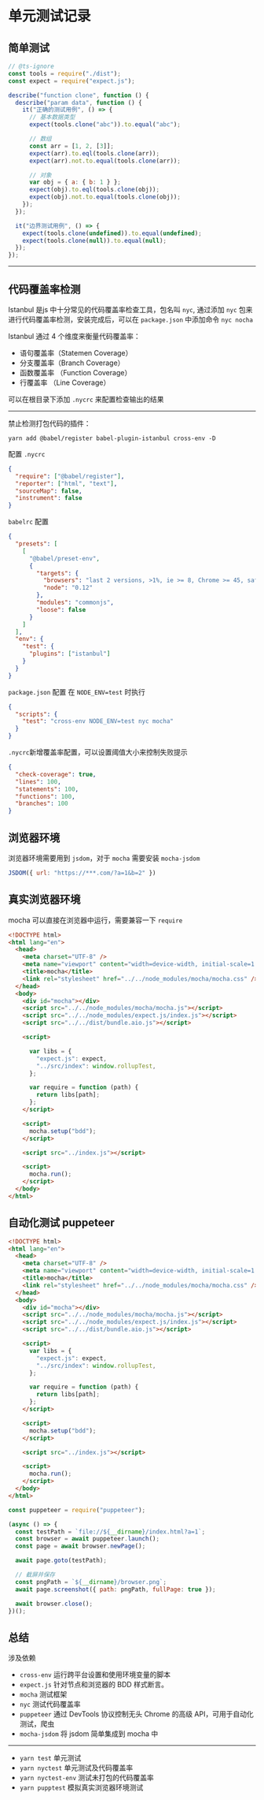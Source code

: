 # 单元测试记录

## 简单测试

```js
// @ts-ignore
const tools = require("./dist");
const expect = require("expect.js");

describe("function clone", function () {
  describe("param data", function () {
    it("正确的测试用例", () => {
      // 基本数据类型
      expect(tools.clone("abc")).to.equal("abc");

      // 数组
      const arr = [1, 2, [3]];
      expect(arr).to.eql(tools.clone(arr));
      expect(arr).not.to.equal(tools.clone(arr));

      // 对象
      var obj = { a: { b: 1 } };
      expect(obj).to.eql(tools.clone(obj));
      expect(obj).not.to.equal(tools.clone(obj));
    });
  });

  it("边界测试用例", () => {
    expect(tools.clone(undefined)).to.equal(undefined);
    expect(tools.clone(null)).to.equal(null);
  });
});
```

---

## 代码覆盖率检测

Istanbul 是js 中十分常见的代码覆盖率检查工具，包名叫 `nyc`, 通过添加 `nyc` 包来进行代码覆盖率检测，安装完成后，可以在 `package.json` 中添加命令 `nyc nocha`

Istanbul 通过 4 个维度来衡量代码覆盖率：

- 语句覆盖率（Statemen Coverage）
- 分支覆盖率（Branch Coverage）
- 函数覆盖率 （Function  Coverage）
- 行覆盖率 （Line Coverage）

可以在根目录下添加 `.nycrc` 来配置检查输出的结果

---

禁止检测打包代码的插件：

```shell
yarn add @babel/register babel-plugin-istanbul cross-env -D
```

配置 `.nycrc`

```json
{
  "require": ["@babel/register"],
  "reporter": ["html", "text"],
  "sourceMap": false,
  "instrument": false
}
```

`babelrc` 配置

```json
{
  "presets": [
    [
      "@babel/preset-env",
      {
        "targets": {
          "browsers": "last 2 versions, >1%, ie >= 8, Chrome >= 45, safari >= 10",
          "node": "0.12"
        },
        "modules": "commonjs",
        "loose": false
      }
    ]
  ],
  "env": {
    "test": {
      "plugins": ["istanbul"]
    }
  }
}
```

`package.json` 配置 在 `NODE_ENV=test` 时执行

```json
{
  "scripts": {
    "test": "cross-env NODE_ENV=test nyc mocha"
  }
}
```

`.nycrc`新增覆盖率配置，可以设置阈值大小来控制失败提示

```json
{
  "check-coverage": true,
  "lines": 100,
  "statements": 100,
  "functions": 100,
  "branches": 100
}
```

## 浏览器环境

浏览器环境需要用到 `jsdom`，对于 `mocha` 需要安装 `mocha-jsdom`

```js
JSDOM({ url: "https://***.com/?a=1&b=2" })
```

## 真实浏览器环境

mocha 可以直接在浏览器中运行，需要兼容一下 `require`

```html
<!DOCTYPE html>
<html lang="en">
  <head>
    <meta charset="UTF-8" />
    <meta name="viewport" content="width=device-width, initial-scale=1.0" />
    <title>mocha</title>
    <link rel="stylesheet" href="../../node_modules/mocha/mocha.css" />
  </head>
  <body>
    <div id="mocha"></div>
    <script src="../../node_modules/mocha/mocha.js"></script>
    <script src="../../node_modules/expect.js/index.js"></script>
    <script src="../../dist/bundle.aio.js"></script>

    <script>

      var libs = {
        "expect.js": expect,
        "../src/index": window.rollupTest,
      };

      var require = function (path) {
        return libs[path];
      };
    </script>

    <script>
      mocha.setup("bdd");
    </script>

    <script src="../index.js"></script>

    <script>
      mocha.run();
    </script>
  </body>
</html>
```

## 自动化测试 puppeteer

```html
<!DOCTYPE html>
<html lang="en">
  <head>
    <meta charset="UTF-8" />
    <meta name="viewport" content="width=device-width, initial-scale=1.0" />
    <title>mocha</title>
    <link rel="stylesheet" href="../../node_modules/mocha/mocha.css" />
  </head>
  <body>
    <div id="mocha"></div>
    <script src="../../node_modules/mocha/mocha.js"></script>
    <script src="../../node_modules/expect.js/index.js"></script>
    <script src="../../dist/bundle.aio.js"></script>

    <script>
      var libs = {
        "expect.js": expect,
        "../src/index": window.rollupTest,
      };

      var require = function (path) {
        return libs[path];
      };
    </script>

    <script>
      mocha.setup("bdd");
    </script>

    <script src="../index.js"></script>

    <script>
      mocha.run();
    </script>
  </body>
</html>
```

```js
const puppeteer = require("puppeteer");

(async () => {
  const testPath = `file://${__dirname}/index.html?a=1`;
  const browser = await puppeteer.launch();
  const page = await browser.newPage();

  await page.goto(testPath);

  // 截屏并保存
  const pngPath = `${__dirname}/browser.png`;
  await page.screenshot({ path: pngPath, fullPage: true });

  await browser.close();
})();

```

## 总结

涉及依赖

- `cross-env` 运行跨平台设置和使用环境变量的脚本
- `expect.js` 针对节点和浏览器的 BDD 样式断言。
- `mocha` 测试框架
- `nyc` 测试代码覆盖率
- `puppeteer` 通过 DevTools 协议控制无头 Chrome 的高级 API，可用于自动化测试，爬虫
- `mocha-jsdom` 将 jsdom 简单集成到 mocha 中

---

- `yarn test` 单元测试
- `yarn nyctest` 单元测试及代码覆盖率
- `yarn nyctest-env` 测试未打包的代码覆盖率
- `yarn pupptest` 模拟真实浏览器环境测试
